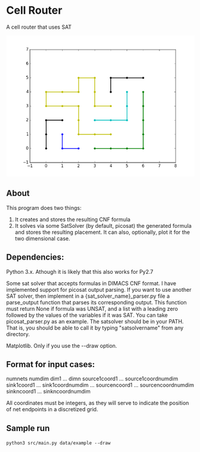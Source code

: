 # Cell Router
A cell router that uses SAT

![example](example.png "Find this example in data/example")

## About

This program does two things:
1) It creates and stores the resulting CNF formula
2) It solves via some SatSolver (by default, picosat) the generated formula
   and stores the resulting placement. It can also, optionally, plot it
   for the two dimensional case.


## Dependencies:

Python 3.x. Athough it is likely that this also works for Py2.7

Some sat solver that accepts formulas in DIMACS CNF format. I have implemented
support for picosat output parsing. If you want to use another SAT solver,
then implement in a {sat_solver_name}_parser.py file a parse_output
function that parses its corresponding output.
This function must return None if formula was UNSAT, and a list with a leading
zero followed by the values of the variables if it was SAT.
You can take picosat_parser.py as an example.
The satsolver should be in your PATH. That is, you should be able to call it
by typing "satsolvername" from any directory.

Matplotlib. Only if you use the --draw option.

## Format for input cases:

numnets numdim dim1 ... dimn
source1coord1 ... source1coordnumdim sink1coord1 ... sink1coordnumdim
...
sourcencoord1 ... sourcencoordnumdim sinkncoord1 ... sinkncoordnumdim

All coordinates must be integers, as they will serve
to indicate the position of net endpoints in a discretized grid.

## Sample run
`python3 src/main.py data/example --draw`

